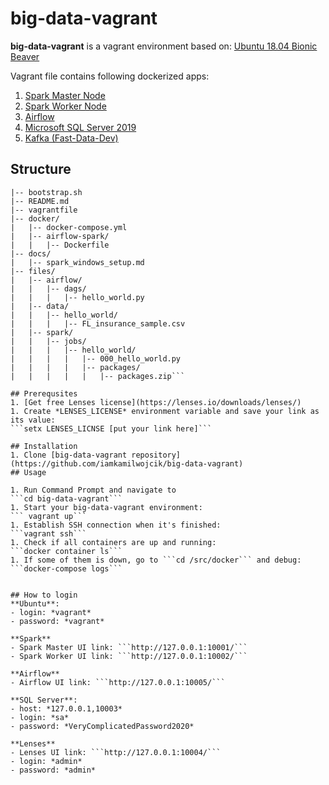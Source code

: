 # big-data-vagrant

**big-data-vagrant** is a vagrant environment based on:
[Ubuntu 18.04 Bionic Beaver](https://app.vagrantup.com/ubuntu/boxes/bionic64)

Vagrant file contains following dockerized apps:
1. [Spark Master Node](https://hub.docker.com/r/bde2020/spark-master/builds)
1. [Spark Worker Node](https://hub.docker.com/r/bde2020/spark-worker/builds)
1. [Airflow](https://hub.docker.com/repository/docker/kwdocker2020/airflow-spark)
1. [Microsoft SQL Server 2019](https://hub.docker.com/_/microsoft-mssql-server)
1. [Kafka (Fast-Data-Dev)](https://hub.docker.com/r/lensesio/fast-data-dev)

## Structure
```|-- .gitignore
|-- bootstrap.sh
|-- README.md
|-- vagrantfile
|-- docker/
|   |-- docker-compose.yml
|   |-- airflow-spark/
|   |   |-- Dockerfile
|-- docs/
|   |-- spark_windows_setup.md
|-- files/
|   |-- airflow/
|   |   |-- dags/
|   |   |   |-- hello_world.py
|   |-- data/
|   |   |-- hello_world/
|   |   |   |-- FL_insurance_sample.csv
|   |-- spark/
|   |   |-- jobs/
|   |   |   |-- hello_world/
|   |   |   |   |-- 000_hello_world.py
|   |   |   |   |-- packages/
|   |   |   |   |   |-- packages.zip```

## Prerequsites
1. [Get free Lenses license](https://lenses.io/downloads/lenses/)
1. Create *LENSES_LICENSE* environment variable and save your link as its value:   
```setx LENSES_LICNSE [put your link here]```

## Installation
1. Clone [big-data-vagrant repository](https://github.com/iamkamilwojcik/big-data-vagrant)
## Usage

1. Run Command Prompt and navigate to    
```cd big-data-vagrant```
1. Start your big-data-vagrant environment:    
``` vagrant up```
1. Establish SSH connection when it's finished:    
```vagrant ssh```
1. Check if all containers are up and running:  
```docker container ls```
1. If some of them is down, go to ```cd /src/docker``` and debug: ```docker-compose logs```


## How to login
**Ubuntu**:    
- login: *vagrant*     
- password: *vagrant*

**Spark**
- Spark Master UI link: ```http://127.0.0.1:10001/```
- Spark Worker UI link: ```http://127.0.0.1:10002/```

**Airflow**
- Airflow UI link: ```http://127.0.0.1:10005/```

**SQL Server**:    
- host: *127.0.0.1,10003* 
- login: *sa*    
- password: *VeryComplicatedPassword2020* 

**Lenses**
- Lenses UI link: ```http://127.0.0.1:10004/```
- login: *admin*
- password: *admin*


